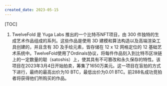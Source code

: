 ```yaml
---
created_date: 2023-05-15
---
```


[TOC]

1. TwelveFold 是 Yuga Labs 推出的一个比特币NFT项目，由 300 件独特的生成艺术作品组成的系列。这些作品是使用 3D 建模和算法构造以及高端渲染工具创建的，并且含有 3D 及手绘元素，皆存储在 12 x 12 网格定位的 12 基础艺术系统中。TwelveFold使用了Ordinals协议，将每件作品刻入到比特币区块链上的一定数量的聪（satoshis）上，使其具有不可篡改和永久保存的特性。该项目在2023年3月4日开始拍卖，筹集了1650万美元。这一项目在盲拍的方式下进行，最终的最高出价为10 BTC，最低出价为0.01 BTC。前288名成功竞拍者将获得他们所购买的作品。
